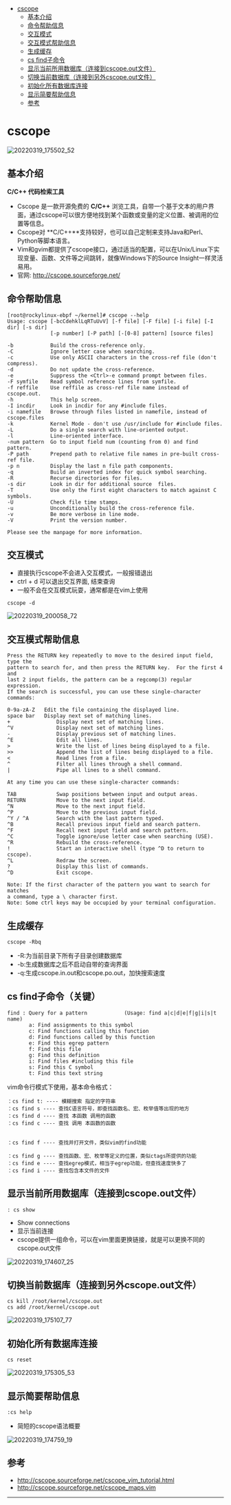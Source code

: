 <!-- TOC -->

- [cscope](#cscope)
  - [基本介绍](#基本介绍)
  - [命令帮助信息](#命令帮助信息)
  - [交互模式](#交互模式)
  - [交互模式帮助信息](#交互模式帮助信息)
  - [生成缓存](#生成缓存)
  - [cs find子命令](#cs-find子命令)
  - [显示当前所用数据库（连接到cscope.out文件）](#显示当前所用数据库连接到cscopeout文件)
  - [切换当前数据库（连接到另外cscope.out文件）](#切换当前数据库连接到另外cscopeout文件)
  - [初始化所有数据库连接](#初始化所有数据库连接)
  - [显示简要帮助信息](#显示简要帮助信息)
  - [参考](#参考)

<!-- /TOC -->

# cscope

![20220319_175502_52](image/20220319_175502_52.png)


## 基本介绍


**C/C++ 代码检索工具**



* Cscope 是一款开源免费的 **C/C++** 浏览工具，自带一个基于文本的用户界面，通过cscope可以很方便地找到某个函数或变量的定义位置、被调用的位置等信息。
* Cscope对 **C/C++**支持较好，也可以自己定制来支持Java和Perl、Python等脚本语言。
* Vim和gvim都提供了cscope接口，通过适当的配置，可以在Unix/Linux下实现变量、函数、文件等之间跳转，就像Windows下的Source Insight一样灵活易用。
* 官网: <http://cscope.sourceforge.net/>



## 命令帮助信息

```
[root@rockylinux-ebpf ~/kernel]# cscope --help
Usage: cscope [-bcCdehklLqRTuUvV] [-f file] [-F file] [-i file] [-I dir] [-s dir]
              [-p number] [-P path] [-[0-8] pattern] [source files]

-b            Build the cross-reference only.
-C            Ignore letter case when searching.
-c            Use only ASCII characters in the cross-ref file (don't compress).
-d            Do not update the cross-reference.
-e            Suppress the <Ctrl>-e command prompt between files.
-F symfile    Read symbol reference lines from symfile.
-f reffile    Use reffile as cross-ref file name instead of cscope.out.
-h            This help screen.
-I incdir     Look in incdir for any #include files.
-i namefile   Browse through files listed in namefile, instead of cscope.files
-k            Kernel Mode - don't use /usr/include for #include files.
-L            Do a single search with line-oriented output.
-l            Line-oriented interface.
-num pattern  Go to input field num (counting from 0) and find pattern.
-P path       Prepend path to relative file names in pre-built cross-ref file.
-p n          Display the last n file path components.
-q            Build an inverted index for quick symbol searching.
-R            Recurse directories for files.
-s dir        Look in dir for additional source  files.
-T            Use only the first eight characters to match against C symbols.
-U            Check file time stamps.
-u            Unconditionally build the cross-reference file.
-v            Be more verbose in line mode.
-V            Print the version number.

Please see the manpage for more information.
```

## 交互模式

* 直接执行cscope不会进入交互模式，一般报错退出
* ctrl + d 可以退出交互界面, 结束查询
* 一般不会在交互模式玩耍，通常都是在vim上使用

```
cscope -d
```

![20220319_200058_72](image/20220319_200058_72.png)

## 交互模式帮助信息

```
Press the RETURN key repeatedly to move to the desired input field, type the
pattern to search for, and then press the RETURN key.  For the first 4 and
last 2 input fields, the pattern can be a regcomp(3) regular expression.
If the search is successful, you can use these single-character commands:

0-9a-zA-Z	Edit the file containing the displayed line.
space bar	Display next set of matching lines.
+               Display next set of matching lines.
^V              Display next set of matching lines.
-               Display previous set of matching lines.
^E              Edit all lines.
>               Write the list of lines being displayed to a file.
>>              Append the list of lines being displayed to a file.
<               Read lines from a file.
^               Filter all lines through a shell command.
|               Pipe all lines to a shell command.

At any time you can use these single-character commands:

TAB             Swap positions between input and output areas.
RETURN          Move to the next input field.
^N              Move to the next input field.
^P              Move to the previous input field.
^Y / ^A         Search with the last pattern typed.
^B              Recall previous input field and search pattern.
^F              Recall next input field and search pattern.
^C              Toggle ignore/use letter case when searching (USE).
^R              Rebuild the cross-reference.
!               Start an interactive shell (type ^D to return to cscope).
^L              Redraw the screen.
?               Display this list of commands.
^D              Exit cscope.

Note: If the first character of the pattern you want to search for matches
a command, type a \ character first.
Note: Some ctrl keys may be occupied by your terminal configuration.

```

## 生成缓存

```
cscope -Rbq
```

* -R:为当前目录下所有子目录创建数据库
* -b:生成数据库之后不启动自带的查询界面
* -q:生成cscope.in.out和cscope.po.out，加快搜索速度


## cs find子命令（关键）

```
find : Query for a pattern            (Usage: find a|c|d|e|f|g|i|s|t name)
       a: Find assignments to this symbol
       c: Find functions calling this function
       d: Find functions called by this function
       e: Find this egrep pattern
       f: Find this file
       g: Find this definition
       i: Find files #including this file
       s: Find this C symbol
       t: Find this text string
```

vim命令行模式下使用，基本命令格式：

```
：cs find t: ---- 模糊搜索 指定的字符串
：cs find s ---- 查找C语言符号，即查找函数名、宏、枚举值等出现的地方
：cs find d ---- 查找 本函数 调用的函数
：cs find c ---- 查找 调用 本函数的函数


：cs find f ---- 查找并打开文件，类似vim的find功能

：cs find g ---- 查找函数、宏、枚举等定义的位置，类似ctags所提供的功能
：cs find e ---- 查找egrep模式，相当于egrep功能，但查找速度快多了
：cs find i ---- 查找包含本文件的文件
```

## 显示当前所用数据库（连接到cscope.out文件）

```
: cs show
```

* Show connections
* 显示当前连接
* cscope提供一组命令，可以在vim里面更换链接，就是可以更换不同的cscope.out文件

![20220319_174607_25](image/20220319_174607_25.png)


## 切换当前数据库（连接到另外cscope.out文件）


```
cs kill /root/kernel/cscope.out
cs add /root/kernel/cscope.out
```

![20220319_175107_77](image/20220319_175107_77.png)


## 初始化所有数据库连接

```
cs reset
```

![20220319_175305_53](image/20220319_175305_53.png)


## 显示简要帮助信息

```
:cs help
```

* 简短的cscope语法概要


![20220319_174759_19](image/20220319_174759_19.png)


## 参考

* <http://cscope.sourceforge.net/cscope_vim_tutorial.html>
* <http://cscope.sourceforge.net/cscope_maps.vim>



















---
